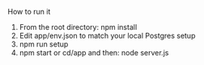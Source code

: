 How to run it 
1. From the root directory: npm install
2. Edit app/env.json to match your local Postgres setup
3. npm run setup
4. npm start or cd/app and then: node server.js
